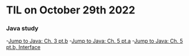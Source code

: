 # **TIL on October 29th 2022**
### Java study
-[Jump to Java: Ch. 3 pt.b](../../../Languages/Java/ch3b-j2j-10-29-2022.md)
-[Jump to Java: Ch. 5 pt.a](../../../Languages/Java/ch5a-j2j-10-29-2022.md)
-[Jump to Java: Ch. 5 pt.b, Interface](../../../Languages/Java/ch5b-j2j-10-29-2022.md)